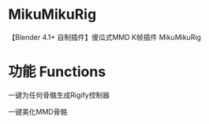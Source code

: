 # MikuMikuRig

【Blender 4.1+ 自制插件】傻瓜式MMD K帧插件 MikuMikuRig
# 功能 Functions
一键为任何骨骼生成Rigify控制器

一键美化MMD骨骼
